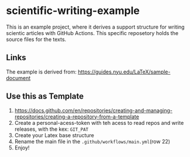 # scientific-writing-example
This is an example project, where it derives a support structure for writing scientic articles with GitHub Actions. This specific reposetory holds the source files for the texts.

## Links
The example is derived from: https://guides.nyu.edu/LaTeX/sample-document

## Use this as Template
1. https://docs.github.com/en/repositories/creating-and-managing-repositories/creating-a-repository-from-a-template
2. Create a personal-acess-token with teh acess to read repos and write releases, with the kex: `GIT_PAT`
3. Create your Latex base structure
4. Rename the main file in the `.github/workflows/main.yml`(row 22)
5. Enjoy!